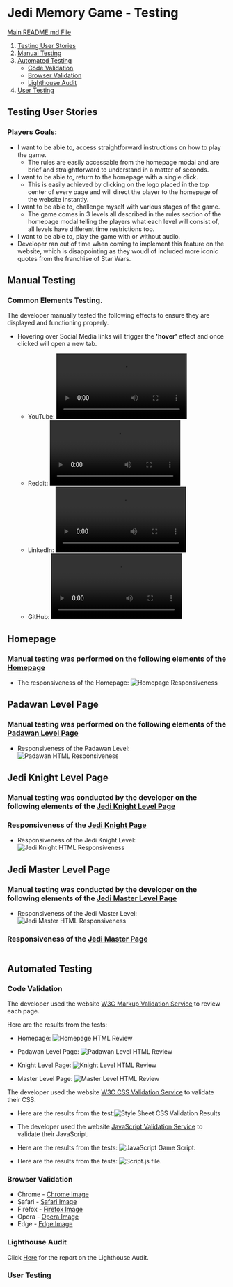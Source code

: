 # Jedi Memory Game - Testing
[Main README.md File](README.md)

1. [Testing User Stories](#Testing-User-Stories)
2. [Manual Testing](#Manual-Testing)
3. [Automated Testing](#Automated-Testing)
   * [Code Validation](#Code-Validation)
   * [Browser Validation](#Broswer-Validation)
   * [Lighthouse Audit](#Lighthouse-Audit)
4. [User Testing](#User-Testing)

## Testing User Stories

### **Players Goals**:
  * I want to be able to, access straightforward instructions on how to play the game.
    * The rules are easily accessable from the homepage modal and are brief and straightforward to understand in a matter of seconds.
  * I want to be able to, return to the homepage with a single click.
    * This is easily achieved by clicking on the logo placed in the top center of every page and will direct the player to the homepage of the website instantly.
  * I want to be able to, challenge myself with various stages of the game.
    * The game comes in 3 levels all described in the rules section of the homepage modal telling the players what each level will consist of, all levels have different time restrictions too.
  * I want to be able to, play the game with or without audio.
   * Developer ran out of time when coming to implement this feature on the website, which is disappointing as they woudl of included more iconic quotes from the franchise of Star Wars.

## Manual Testing

### Common Elements Testing.
The developer manually tested the following effects to ensure they are displayed and functioning properly.

* Hovering over Social Media links will trigger the **'hover'** effect and once clicked will open a new tab.

  * YouTube:
  ![YouTube](assets/testing-files/manual-testing/youtube-hover.mp4)
  * Reddit:
  ![Reddit](assets/testing-files/manual-testing/reddit-hover.mp4)
  * LinkedIn:
  ![LinkedIn](assets/testing-files/manual-testing/linkedin-hover.mp4)
  * GitHub:
  ![GitHub](assets/testing-files/manual-testing/github-hover.mp4)

## Homepage

### Manual testing was performed on the following elements of the [Homepage](index.html)



* The responsiveness of the Homepage:
![Homepage Responsiveness]()

## Padawan Level Page

### Manual testing was performed on the following elements of the [Padawan Level Page](game-padawan.html)

* Responsiveness of the Padawan Level:
![Padawan HTML Responsiveness]()

## Jedi Knight Level Page

### Manual testing was conducted by the developer on the following elements of the [Jedi Knight Level Page](game-knight.html)

### Responsiveness of the [Jedi Knight Page](game-knight.html)

* Responsiveness of the Jedi Knight Level:
![Jedi Knight HTML Responsiveness]()

## Jedi Master Level Page

### Manual testing was conducted by the developer on the following elements of the [Jedi Master Level Page](game-master.html)

* Responsiveness of the Jedi Master Level:
![Jedi Master HTML Responsiveness]()

### Responsiveness of the [Jedi Master Page](game-master.html)

![]()

## Automated Testing

### Code Validation

The developer used the website [W3C Markup Validation Service](https://validator.w3.org/nu/) to review each page.


Here are the results from the tests:

* Homepage: ![Homepage HTML Review](assets/testing-files/automated-testing/Index-Validator-Auto.png)

* Padawan Level Page: ![Padawan Level HTML Review](assets/testing-files/automated-testing/Padawan-Validator-Auto.png)

* Knight Level Page: ![Knight Level HTML Review](assets/testing-files/automated-testing/Knight-Validator-Auto.png)

* Master Level Page: ![Master Level HTML Review](assets/testing-files/automated-testing/Master-Validator-Auto.png)

The developer used the website [W3C CSS Validation Service](https://jigsaw.w3.org/css-validator/) to validate their CSS.

* Here are the results from the test:![Style Sheet CSS Validation Results](assets/testing-files/automated-testing/CSS-Test-MS2.png)

* The developer used the website [JavaScript Validation Service](https://jshint.com/) to validate their JavaScript.
* Here are the results from the tests: ![JavaScript Game Script](assets/testing-files/automated-testing/Game-Script-Test.png).
* Here are the results from the tests: ![Script.js file](assets/testing-files/automated-testing/Script.js-Test.png).

### Browser Validation

* Chrome - [Chrome Image]()
* Safari - [Safari Image]()
* Firefox - [Firefox Image]()
* Opera - [Opera Image]()
* Edge - [Edge Image]()

### Lighthouse Audit

Click [Here]() for the report on the Lighthouse Audit.

### User Testing
